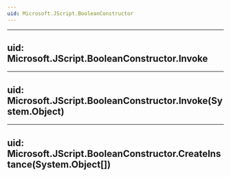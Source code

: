 ```yaml
---
uid: Microsoft.JScript.BooleanConstructor
---
```


---
uid: Microsoft.JScript.BooleanConstructor.Invoke
---

---
uid: Microsoft.JScript.BooleanConstructor.Invoke(System.Object)
---

---
uid: Microsoft.JScript.BooleanConstructor.CreateInstance(System.Object[])
---
